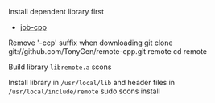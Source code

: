 Install dependent library first
- [job-cpp](https://github.com/TonyGen/job-cpp)

Remove '-ccp' suffix when downloading
	git clone git://github.com/TonyGen/remote-cpp.git remote
	cd remote

Build library `libremote.a`
	scons

Install library in `/usr/local/lib` and header files in `/usr/local/include/remote`
	sudo scons install
